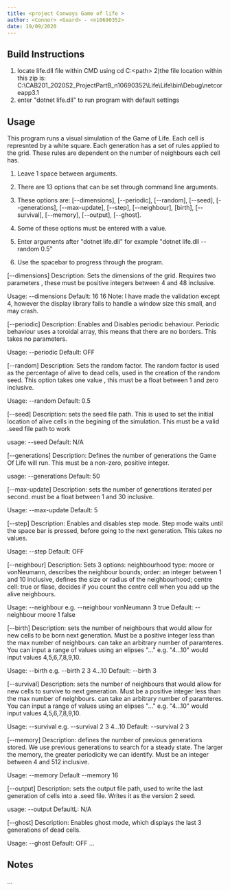 ```yaml
---
title: <project Conways Game of life >
author: <Connor> <Guard> - <n10690352>
date: 19/09/2020
---
```


## Build Instructions
1) locate life.dll file within CMD using cd C:\<path>
2)the file location within this zip is: C:<path>\CAB201_2020S2_ProjectPartB_n10690352\Life\Life\bin\Debug\netcoreapp3.1
3) enter "dotnet life.dll" to run program with default settings


## Usage 
This program runs a visual simulation of the Game of Life. Each cell is represnted by a white square. 
Each generation has a set of rules applied to the grid. These rules are dependent on the number of neighbours each cell has.

1) Leave 1 space between arguments.

3) There are 13 options that can be set through command line arguments.

4) These options are: [--dimensions], [--periodic], [--random], [--seed], [--generations], [--max-update], [--step], [--neighbour], [birth], [--survival], [--memory], [--output], [--ghost].

5) Some of these options must be entered with a value.

6) Enter arguments after "dotnet life.dll" for example "dotnet life.dll --random 0.5"

7) Use the spacebar to progress through the program.

[--dimensions]
Description: Sets the dimensions of the grid.
Requires two parameters <rows> <columns>, these must be positive integers between 4 and 48 inclusive.

Usage: --dimensions <rows> <columns>
Default: 16 16
Note: I have made the validation except 4, however the display library fails to handle a window size this small, and may crash.
    
[--periodic]
Description: Enables and Disables periodic behaviour.
Periodic behaviour uses a toroidal array, this means that there are no borders.
This takes no parameters.

Usage: --periodic
Default: OFF

[--random]
Description: Sets the random factor.
The random factor is used as the percentage of alive to dead cells,
used in the creation of the random seed.
This option takes one value <probability>, this must be a float between 1 and zero inclusive.

Usage: --random <probability>
Default: 0.5
    
[--seed]
Description: sets the seed file path.
This is used to set the initial location of alive cells in the begining of the simulation.
This must be a valid .seed file path to work

usage: --seed <filePath>
Default: N/A

[--generations]
Description: Defines the number of generations the Game Of Life will run.
This must be a non-zero, positive integer.

usage: --generations <number>
Default: 50

[--max-update]
Description: sets the number of generations iterated per second.
must be a float between 1 and 30 inclusive.

Usage: --max-update <float>
Default: 5

[--step]
Description: Enables and disables step mode.
Step mode waits until the space bar is pressed, before going to the next generation.
This takes no values.

Usage: --step
Default: OFF

[--neighbour]
Description: Sets 3 options: 
neighbourhood type: moore or vonNeumann, describes the neighbour bounds; 
order: an integer between 1 and 10 inclusive, defines the size or radius of the neighbourhood; 
centre cell: true or flase, decides if you count the centre cell when you add up the alive neighbours.

Usage: --neighbour <neighbourhood> <order> <centre> e.g. --neighbour vonNeumann 3 true
Default: --neighbour moore 1 false
    
[--birth]
Description: sets the number of neighbours that would allow for new cells to be born next generation.
Must be a positive integer less than the max number of neighbours. can take an arbitrary number of paramteres.
You can input a range of values using an elipses "..." e.g. "4...10" would input values 4,5,6,7,8,9,10.

Usage: --birth <integer> e.g. --birth 2 3 4...10
Default: --birth 3
    
[--survival]
Description: sets the number of neighbours that would allow for new cells to survive to next generation.
Must be a positive integer less than the max number of neighbours. can take an arbitrary number of paramteres.
You can input a range of values using an elipses "..." e.g. "4...10" would input values 4,5,6,7,8,9,10.

Usage: --survival <integer> e.g. --survival 2 3 4...10
Default: --survival 2 3

[--memory]
Description: defines the number of previous generations stored. We use previous generations to search for a steady state.
The larger the memory, the greater periodicity we can identify. Must be an integer between 4 and 512 inclusive.

Usage: --memory <integer>
Default --memory 16

[--output]
Description: sets the output file path, used to write the last generation of cells into a .seed file.
Writes it as the version 2 seed.

usage: --output <filepath>
DefaultL: N/A

[--ghost] 
Description: Enables ghost mode, which displays the last 3 generations of dead cells.

Usage: --ghost
Default: OFF
...

## Notes 

...